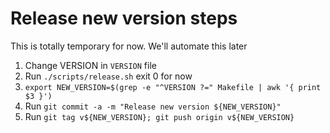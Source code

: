 # Release new version steps

This is totally temporary for now. We'll automate this later

1. Change VERSION in `VERSION` file
2. Run `./scripts/release.sh`
exit 0 for now
3. `export NEW_VERSION=$(grep -e "^VERSION ?=" Makefile | awk '{ print $3 }')`
4. Run `git commit -a -m "Release new version ${NEW_VERSION}"`
5. Run `git tag v${NEW_VERSION}; git push origin v${NEW_VERSION}`
